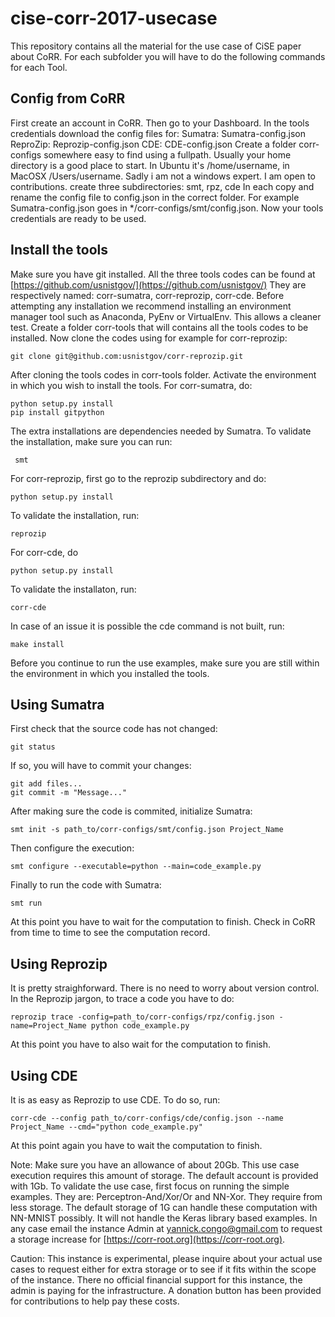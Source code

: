 # cise-corr-2017-usecase
This repository contains all the material for the use case of CiSE paper about CoRR.
For each subfolder you will have to do the following commands for each Tool.

## Config from CoRR
First create an account in CoRR.
Then go to your Dashboard.
In the tools credentials download the config files for:
Sumatra: Sumatra-config.json
ReproZip: Reprozip-config.json
CDE: CDE-config.json
Create a folder corr-configs somewhere easy to find using a fullpath.
Usually your home directory is a good place to start.
In Ubuntu it's /home/username, in MacOSX /Users/username.
Sadly i am not a windows expert. I am open to contributions.
create three subdirectories: smt, rpz, cde
In each copy and rename the config file to config.json in the correct folder.
For example Sumatra-config.json goes in */corr-configs/smt/config.json.
Now your tools credentials are ready to be used.

## Install the tools
Make sure you have git installed.
All the three tools codes can be found at [https://github.com/usnistgov/](https://github.com/usnistgov/)
They are respectively named: corr-sumatra, corr-reprozip, corr-cde.
Before attempting any installation we recommend installing an environment manager tool such as
Anaconda, PyEnv or VirtualEnv. This allows a cleaner test.
Create a folder corr-tools that will contains all the tools codes to be installed.
Now clone the codes using for example for corr-reprozip:
	
	git clone git@github.com:usnistgov/corr-reprozip.git

After cloning the tools codes in corr-tools folder.
Activate the environment in which you wish to install the tools.
For corr-sumatra, do:

	python setup.py install
	pip install gitpython

The extra installations are dependencies needed by Sumatra.
To validate the installation, make sure you can run:

	 smt

For corr-reprozip, first go to the reprozip subdirectory and do:
	
	python setup.py install

To validate the installation, run: 

	reprozip

For corr-cde, do
	
	python setup.py install

To validate the installaton, run:

	corr-cde

In case of an issue it is possible the cde command is not built, run:

	make install

Before you continue to run the use examples, make sure you are
still within the environment in which you installed the tools.

## Using Sumatra
First check that the source code has not changed:
	
	git status

If so, you will have to commit your changes:

	git add files...
	git commit -m "Message..."

After making sure the code is commited, initialize Sumatra:

	smt init -s path_to/corr-configs/smt/config.json Project_Name

Then configure the execution:

	smt configure --executable=python --main=code_example.py

Finally to run the code with Sumatra:

	smt run

At this point you have to wait for the computation to finish.
Check in CoRR from time to time to see the computation record.

## Using Reprozip
It is pretty straighforward.
There is no need to worry about version control.
In the Reprozip jargon, to trace a code you have to do:

	reprozip trace -config=path_to/corr-configs/rpz/config.json -name=Project_Name python code_example.py

At this point you have to also wait for the computation to finish.

## Using CDE
It is as easy as Reprozip to use CDE.
To do so, run:
	
	corr-cde --config path_to/corr-configs/cde/config.json --name Project_Name --cmd="python code_example.py"

At this point again you have to wait the computation to finish.

Note: Make sure you have an allowance of about 20Gb. 
This use case execution requires this amount of storage.
The default account is provided with 1Gb.
To validate the use case, first focus on running the simple examples.
They are: Perceptron-And/Xor/Or and NN-Xor. They require from less storage.
The default storage of 1G can handle these computation with NN-MNIST possibly.
It will not handle the Keras library based examples.
In any case email the instance Admin at yannick.congo@gmail.com to request a storage
increase for [https://corr-root.org](https://corr-root.org).

Caution: This instance is experimental, please inquire about your actual use cases to
request either for extra storage or to see if it fits within the scope of the instance.
There no official financial support for this instance, the admin is paying for the infrastructure.
A donation button has been provided for contributions to help pay these costs.


